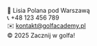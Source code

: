 📍 Lisia Polana pod Warszawą    
📞 +48 123 456 789  
✉️ kontakt@golfacademy.pl  
© 2025 Zacznij w golfa!